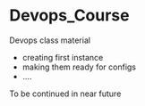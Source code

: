 # Devops_Course
Devops class material
<title>Tasks</title>
<ul>
<li>creating first instance</li>
<li>making them ready for configs</li>
<li>....</li>
</ul>

<p>To be continued in near future</p>
